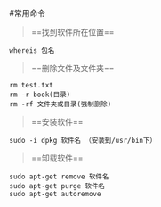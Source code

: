 #常用命令

>  ==找到软件所在位置==

```
whereis 包名
```

> ==删除文件及文件夹==

```
rm test.txt
rm -r book(目录)
rm -rf 文件夹或目录(强制删除)
```

> ==安装软件==

```
sudo -i dpkg 软件名 （安装到/usr/bin下）
```

> ==卸载软件==

```
sudo apt-get remove 软件名
sudo apt-get purge 软件名
sudo apt-get autoremove
```

